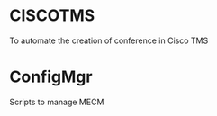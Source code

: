 # CISCOTMS
To automate the creation of conference in Cisco TMS

# ConfigMgr
Scripts to manage MECM



